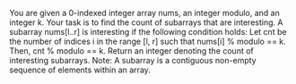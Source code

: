 You are given a 0-indexed integer array nums, an integer modulo, and an integer k.
Your task is to find the count of subarrays that are interesting.
A subarray nums[l..r] is interesting if the following condition holds:
Let cnt be the number of indices i in the range [l, r] such that nums[i] % modulo == k. Then, cnt % modulo == k.
Return an integer denoting the count of interesting subarrays.
Note: A subarray is a contiguous non-empty sequence of elements within an array.
